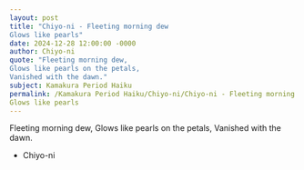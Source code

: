 ```yaml
---
layout: post
title: "Chiyo-ni - Fleeting morning dew
Glows like pearls"
date: 2024-12-28 12:00:00 -0000
author: Chiyo-ni
quote: "Fleeting morning dew,
Glows like pearls on the petals,
Vanished with the dawn."
subject: Kamakura Period Haiku
permalink: /Kamakura Period Haiku/Chiyo-ni/Chiyo-ni - Fleeting morning dew
Glows like pearls
---
```


Fleeting morning dew,
Glows like pearls on the petals,
Vanished with the dawn.

- Chiyo-ni
